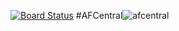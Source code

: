 [![Board Status](https://dev.azure.com/RenzoAz400/3e9617c0-985d-4d86-99a1-ad4fd2187dda/e8459e42-d849-490c-b7a2-089ecf157236/_apis/work/boardbadge/f655de17-290b-4258-a930-848769dbf6c5)](https://dev.azure.com/RenzoAz400/3e9617c0-985d-4d86-99a1-ad4fd2187dda/_boards/board/t/e8459e42-d849-490c-b7a2-089ecf157236/Microsoft.RequirementCategory)
#AFCentral![afcentral](https://user-images.githubusercontent.com/75373580/180165887-a4ca9f2d-f851-47be-bfd2-2f4481ed66ce.png)

